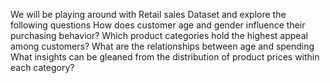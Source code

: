 We will be playing around with Retail sales Dataset and explore the following questions
How does customer age and gender influence their purchasing behavior?
Which product categories hold the highest appeal among customers?
What are the relationships between age and spending
What insights can be gleaned from the distribution of product prices within each category?
